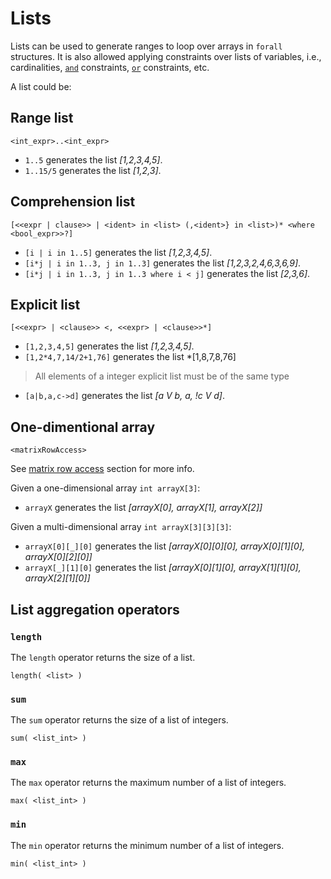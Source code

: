 # Lists

Lists can be used to generate ranges to loop over arrays in `forall` structures. It is also allowed applying constraints over lists of variables, i.e., cardinalities, [`and`](/constraints?id=propositional-formula) constraints, [`or`](/constraints?id=propositional-formula) constraints, etc.

A list could be:

## Range list
```
<int_expr>..<int_expr>
```
- `1..5` generates the list *[1,2,3,4,5]*.
- `1..15/5` generates the list *[1,2,3]*.

## Comprehension list

```
[<<expr | clause>> | <ident> in <list> (,<ident>} in <list>)* <where <bool_expr>>?]
```
- `[i | i in 1..5]` generates the list *[1,2,3,4,5]*.
- `[i*j | i in 1..3, j in 1..3]` generates the list *[1,2,3,2,4,6,3,6,9]*.
- `[i*j | i in 1..3, j in 1..3 where i < j]` generates the list *[2,3,6]*.

## Explicit list
```
[<<expr> | <clause>> <, <<expr> | <clause>>*]
```
- `[1,2,3,4,5]` generates the list *[1,2,3,4,5]*.
- `[1,2*4,7,14/2+1,76]` generates the list *[1,8,7,8,76]
> All elements of a integer explicit list must be of the same type
- `[a|b,a,c->d]` generates the list *[a V b, a, !c V d]*.

## One-dimentional array
```
<matrixRowAccess>
```
See [matrix row access](/access?id=matrix-row-access) section for more info.

Given a one-dimensional array `int arrayX[3]`:
- `arrayX` generates the list *[arrayX[0], arrayX[1], arrayX[2]]*

Given a multi-dimensional array `int arrayX[3][3][3]`:
- `arrayX[0][_][0]` generates the list *[arrayX[0][0][0], arrayX[0][1][0], arrayX[0][2][0]]*
- `arrayX[_][1][0]` generates the list *[arrayX[0][1][0], arrayX[1][1][0], arrayX[2][1][0]]*

## List aggregation operators

### `length`
The `length` operator returns the size of a list.
```
length( <list> )
```
### `sum`
The `sum` operator returns the size of a list of integers.
```
sum( <list_int> )
```
### `max`
The `max` operator returns the maximum number of a list of integers.
```
max( <list_int> )
```
### `min`
The `min` operator returns the minimum number of a list of integers.
```
min( <list_int> )
```

